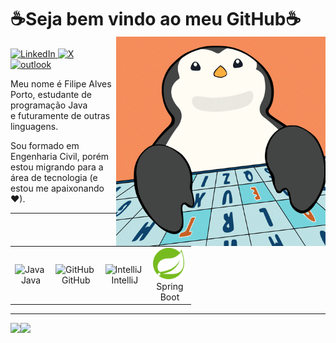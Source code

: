 

# ☕Seja bem vindo ao meu GitHub☕ <img src = "penguin.gif" width = "335" align = right>



  <a href = "https://www.linkedin.com/in/filipeaporto/">
 <img src="https://img.shields.io/badge/LinkedIn-blue?logo=Linkedin" alt="LinkedIn"/>
  </a>

  <a href = "https://twitter.com/_LipePorto">
  <img src="https://img.shields.io/badge/-__LipePorto-black?logo=x" alt="X"/>
  </a>
  

  <a href = "mailto:filipeporto.dev@outlook.com">
  <img src="https://img.shields.io/badge/Outlook-blue?logo=microsoftoutlook" alt="outlook"/>
  </a>

  




Meu nome é Filipe Alves Porto, estudante de programação Java <br>e futuramente de outras linguagens.




Sou formado em Engenharia Civil, porém estou migrando para a área de tecnologia (e estou me apaixonando❤).

---

<table>
<tr>


<td>
<img src="https://camo.githubusercontent.com/05ca6c6f4f9d878c155e24f518dc8ea55fe3a93627f9e45ed2df034f5d4561d3/68747470733a2f2f74656368737461636b2d67656e657261746f722e76657263656c2e6170702f6a6176612d69636f6e2e737667" tittle="Java" alt="Java" width="60" />&nbsp;
  <div align ="center"> Java
</td>

<td>
 <img src="https://camo.githubusercontent.com/19cf1f6246a55a20a2fc585c1517827a55ab59b18a5306974f54a5b6f4e35fc9/68747470733a2f2f74656368737461636b2d67656e657261746f722e76657263656c2e6170702f6769746875622d69636f6e2e737667" tittle="GitHub" alt="GitHub" width="60" />&nbsp;
    <div align ="center"> GitHub

</td>

<td>
<img src="https://camo.githubusercontent.com/5473210d1258763f47e0e8f62f20de193d484542be7e78c0735d0bb9d7e68369/68747470733a2f2f736b696c6c69636f6e732e6465762f69636f6e733f693d69646561" tittle="IntelliJ" alt="IntelliJ" width="58" />&nbsp;
    <div align ="center"> IntelliJ

 </td>

 <td>
<img src="https://github.com/devicons/devicon/blob/master/icons/spring/spring-original.svg" tittle="SpringBoot" alt="IntelliJ" width="50" />&nbsp;
    <div align ="center"> Spring<br>Boot

 </td>





</tr>
</table>



---

<div align = "center">
<img height="160em" align="left" src="https://github-readme-stats.vercel.app/api?username=FilipeAPorto&show_icons=true&theme=rose_pine&count_private=true" />
<img height="160em" align="left" src="https://github-readme-stats.vercel.app/api/top-langs/?username=FilipeAPorto&show_icons=true&theme=rose_pine&count_private=true"/>
</div>
